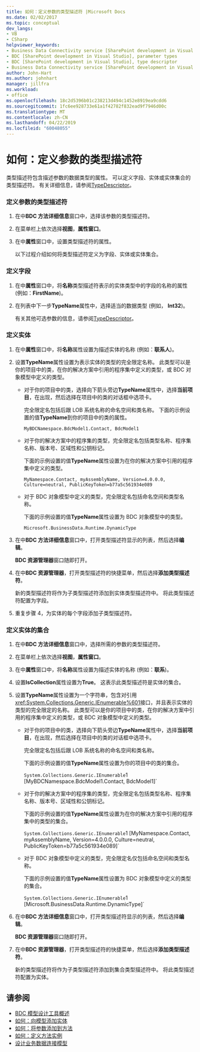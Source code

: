 ```yaml
---
title: 如何：定义参数的类型描述符 |Microsoft Docs
ms.date: 02/02/2017
ms.topic: conceptual
dev_langs:
- VB
- CSharp
helpviewer_keywords:
- Business Data Connectivity service [SharePoint development in Visual Studio], type descriptor
- BDC [SharePoint development in Visual Studio], parameter types
- BDC [SharePoint development in Visual Studio], type descriptor
- Business Data Connectivity service [SharePoint development in Visual Studio], parameter types
author: John-Hart
ms.author: johnhart
manager: jillfra
ms.workload:
- office
ms.openlocfilehash: 18c2d5396b01c238213d494c1452e8919ea9cdd6
ms.sourcegitcommit: 1fc6ee928733e61a1f42782f832ead9f7946d00c
ms.translationtype: MT
ms.contentlocale: zh-CN
ms.lasthandoff: 04/22/2019
ms.locfileid: "60048055"
---
```

# <a name="how-to-define-the-type-descriptor-of-a-parameter"></a>如何：定义参数的类型描述符
  类型描述符包含描述参数的数据类型的属性。 可以定义字段、实体或实体集合的类型描述符。 有关详细信息，请参阅[TypeDescriptor](/previous-versions/office/developer/sharepoint-2007/ms543392\(v\=office.12\))。

### <a name="to-define-the-type-descriptor-of-a-parameter"></a>定义参数的类型描述符

1. 在中**BDC 方法详细信息**窗口中，选择该参数的类型描述符。

2. 在菜单栏上依次选择**视图**，**属性窗口**。

3. 在中**属性**窗口中，设置类型描述符的属性。

     以下过程介绍如何将类型描述符定义为字段、实体或实体集合。

### <a name="to-define-a-field"></a>定义字段

1. 在中**属性**窗口中，将**名称**类型描述符表示的实体类型中的字段的名称的属性 (例如：**FirstName**)。

2. 在列表中下一步**TypeName**属性中，选择适当的数据类型 (例如， **Int32**)。

     有关其他可选参数的信息，请参阅[TypeDescriptor](/previous-versions/office/developer/sharepoint-2007/ms543392\(v\=office.12\))。

### <a name="to-define-an-entity"></a>定义实体

1. 在中**属性**窗口中，将**名称**属性设置为描述实体的名称 (例如：**联系人**)。

2. 设置**TypeName**属性设置为表示实体的类型的完全限定名称。 此类型可以是你的项目中的类，在你的解决方案中引用的程序集中定义的类型，或 BDC 对象模型中定义的类型。

    - 对于你的项目中的类，选择向下箭头旁边**TypeName**属性中，选择**当前项目**，在出现，然后选择在项目中的类的对话框中选项卡。

         完全限定名包括后跟 LOB 系统名称的命名空间和类名称。 下面的示例设置的值**TypeName**到你的项目中的类的属性。

         `MyBDCNamespace.BdcModel1.Contact, BdcModel1`

    - 对于你的解决方案中的程序集的类型，完全限定名包括类型名称、程序集名称、版本号、区域性和公钥标记。

         下面的示例设置的值**TypeName**属性设置为在你的解决方案中引用的程序集中定义的类型。

         `MyNamespace.Contact, myAssemblyName, Version=4.0.0.0, Culture=neutral, PublicKeyToken=b77a5c561934e089`

    - 对于 BDC 对象模型中定义的类型，完全限定名包括命名空间和类型名称。

         下面的示例设置的值**TypeName**属性设置为 BDC 对象模型中的类型。

         `Microsoft.BusinessData.Runtime.DynamicType`

3. 在中**BDC 方法详细信息**窗口中，打开类型描述符显示的列表，然后选择**编辑**。

     **BDC 资源管理器**窗口随即打开。

4. 在中**BDC 资源管理器**，打开类型描述符的快捷菜单，然后选择**添加类型描述符**。

     新的类型描述符将作为子类型描述符添加到实体类型描述符中。 将此类型描述符配置为字段。

5. 重复步骤 4，为实体的每个字段添加子类型描述符。

### <a name="to-define-a-collection-of-entities"></a>定义实体的集合

1. 在中**BDC 方法详细信息**窗口中，选择所需的参数的类型描述符。

2. 在菜单栏上依次选择**视图**，**属性窗口**。

3. 在中**属性**窗口中，将**名称**属性设置为描述实体的名称 (例如：**联系**)。

4. 设置**IsCollection**属性设置为**True**。 这表示此类型描述符是实体的集合。

5. 设置**TypeName**属性设置为一个字符串，包含对引用<xref:System.Collections.Generic.IEnumerable%601>接口，并且表示实体的类型的完全限定的名称。 此类型可以是你的项目中的类，在你的解决方案中引用的程序集中定义的类型，或 BDC 对象模型中定义的类型。

   - 对于你的项目中的类，选择向下箭头旁边**TypeName**属性中，选择**当前项目**，在出现，然后选择在项目中的类的对话框中选项卡。

      完全限定名包括后跟 LOB 系统名称的命名空间和类名称。

      下面的示例设置的值**TypeName**属性设置为你的项目中的类的集合。

      `System.Collections.Generic.IEnumerable`1 [MyBDCNamespace.BdcModel1.Contact, BdcModel1]`

   - 对于你的解决方案中的程序集的类型，完全限定名包括类型名称、程序集名称、版本号、区域性和公钥标记。

      下面的示例设置的值**TypeName**属性设置为在你的解决方案中引用的程序集中的类型的集合。

      `System.Collections.Generic.IEnumerable`1 [MyNamespace.Contact, myAssemblyName, Version=4.0.0.0, Culture=neutral, PublicKeyToken=b77a5c561934e089]`

   - 对于 BDC 对象模型中定义的类型，完全限定名仅包括命名空间和类型名称。

      下面的示例设置的值**TypeName**属性设置为 BDC 对象模型中定义的类型的集合。

      `System.Collections.Generic.IEnumerable`1 [Microsoft.BusinessData.Runtime.DynamicType]`

6. 在中**BDC 方法详细信息**窗口中，打开类型描述符显示的列表，然后选择**编辑**。

    **BDC 资源管理器**窗口随即打开。

7. 在中**BDC 资源管理器**，打开类型描述符的快捷菜单，然后选择**添加类型描述符**。

    新的类型描述符将作为子类型描述符添加到集合类型描述符中。 将此类型描述符配置为实体。

## <a name="see-also"></a>请参阅
- [BDC 模型设计工具概述](../sharepoint/bdc-model-design-tools-overview.md)
- [如何：向模型添加实体](../sharepoint/how-to-add-an-entity-to-a-model.md)
- [如何：将参数添加到方法](../sharepoint/how-to-add-a-parameter-to-a-method.md)
- [如何：定义方法实例](../sharepoint/how-to-define-a-method-instance.md)
- [设计业务数据连接模型](../sharepoint/designing-a-business-data-connectivity-model.md)
